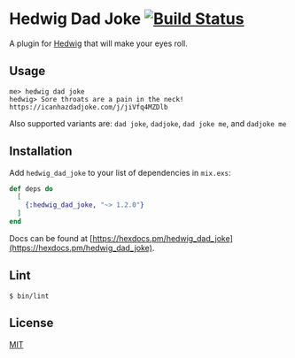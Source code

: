 # Hedwig Dad Joke [![Build Status](https://travis-ci.org/maxbeizer/hedwig_dad_joke.svg?branch=master)](https://travis-ci.org/maxbeizer/hedwig_dad_joke)

A plugin for [Hedwig](https://github.com/hedwig-im) that will make your eyes roll.

## Usage
```
me> hedwig dad joke
hedwig> Sore throats are a pain in the neck!
https://icanhazdadjoke.com/j/jiVfq4MZDlb
```

Also supported variants are: `dad joke`, `dadjoke`, `dad joke me`, and
`dadjoke me`

## Installation

Add `hedwig_dad_joke` to your list of dependencies in `mix.exs`:

```elixir
def deps do
  [
    {:hedwig_dad_joke, "~> 1.2.0"}
  ]
end
```

Docs can be found at
[https://hexdocs.pm/hedwig_dad_joke](https://hexdocs.pm/hedwig_dad_joke).

## Lint
```
$ bin/lint

```

## License
[MIT](https://github.com/maxbeizer/hedwig_dad_joke/blob/master/LICENSE)
